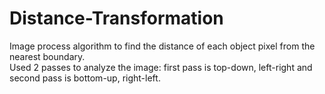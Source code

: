 # Distance-Transformation
Image process algorithm to find the distance of each object pixel from the nearest boundary.  
Used 2 passes to analyze the image: first pass is top-down, left-right and second pass is bottom-up, right-left.
